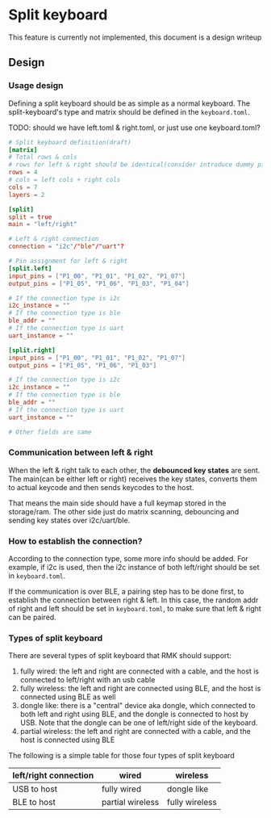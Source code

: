 # Split keyboard

<div class="warning">
This feature is currently not implemented, this document is a design writeup
</div>

## Design

### Usage design

Defining a split keyboard should be as simple as a normal keyboard. The split-keyboard's type and matrix should be defined in the `keyboard.toml`.

TODO: should we have left.toml & right.toml, or just use one keyboard.toml?

```toml
# Split keyboard definition(draft)
[matrix]
# Total rows & cols
# rows for left & right should be identical(consider introduce dummy pin in the future? to save the used pin)
rows = 4
# cols = left cols + right cols
cols = 7
layers = 2

[split]
split = true
main = "left/right"

# Left & right connection
connection = "i2c"/"ble"/"uart"?

# Pin assignment for left & right
[split.left]
input_pins = ["P1_00", "P1_01", "P1_02", "P1_07"]
output_pins = ["P1_05", "P1_06", "P1_03", "P1_04"]

# If the connection type is i2c
i2c_instance = ""
# If the connection type is ble
ble_addr = ""
# If the connection type is uart
uart_instance = ""

[split.right]
input_pins = ["P1_00", "P1_01", "P1_02", "P1_07"]
output_pins = ["P1_05", "P1_06", "P1_03"]

# If the connection type is i2c
i2c_instance = ""
# If the connection type is ble
ble_addr = ""
# If the connection type is uart
uart_instance = ""

# Other fields are same

```

### Communication between left & right

When the left & right talk to each other, the **debounced key states** are sent. The main(can be either left or right) receives the key states, converts them to actual keycode and then sends keycodes to the host.

That means the main side should have a full keymap stored in the storage/ram. The other side just do matrix scanning, debouncing and sending key states over i2c/uart/ble.

### How to establish the connection?

According to the connection type, some more info should be added. For example, if i2c is used, then the i2c instance of both left/right should be set in `keyboard.toml`.

If the communication is over BLE, a pairing step has to be done first, to establish the connection between right & left. In this case, the random addr of right and left should be set in `keyboard.toml`, to make sure that left & right can be paired.


### Types of split keyboard

There are several types of split keyboard that RMK should support:

1. fully wired: the left and right are connected with a cable, and the host is connected to left/right with an usb cable
2. fully wireless: the left and right are connected using BLE, and the host is connected using BLE as well
3. dongle like: there is a "central" device aka dongle, which connected to both left and right using BLE, and the dongle is connected to host by USB. Note that the dongle can be one of left/right side of the keyboard.
4. partial wireless: the left and right are connected with a cable, and the host is connected using BLE

The following is a simple table for those four types of split keyboard

| left/right connection | wired | wireless |
| ----------- | ----------- | ------------ |
| USB to host | fully wired | dongle like |
| BLE to host | partial wireless| fully wireless|

